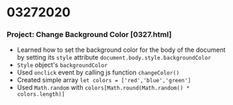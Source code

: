 # 03272020
### Project: Change Background Color [0327.html]
  - Learned how to set the background color for the body of the document by setting its ```style``` attribute ```document.body.style.backgroundColor```
  -   ```Style``` object's ```backgroundColor```
  - Used ```onclick``` event by calling js function ```changeColor()```
  - Created simple array ```let colors = ['red','blue','green']```
  - Used ```Math.random``` with ```colors[Math.round(Math.random() * colors.length)]```